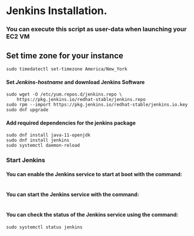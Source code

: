 # Jenkins Installation.

### You can execute this script as user-data when launching your EC2 VM 

 ## Set time zone for your instance 
 
``` sudo timedatectl set-timezone America/New_York ```

#### Set *Jenkins-hostname* and download Jenkins Software

``` sudo hostnamectl set-hostname jenkins 
sudo wget -O /etc/yum.repos.d/jenkins.repo \
    https://pkg.jenkins.io/redhat-stable/jenkins.repo
sudo rpm --import https://pkg.jenkins.io/redhat-stable/jenkins.io.key
sudo dnf upgrade
```

#### Add required dependencies for the jenkins package

```
sudo dnf install java-11-openjdk
sudo dnf install jenkins
sudo systemctl daemon-reload
```
### Start Jenkins
#### You can enable the Jenkins service to start at boot with the command:

``` sudo systemctl enable jenkins
```
#### You can start the Jenkins service with the command:

``` sudo systemctl start jenkins
```
#### You can check the status of the Jenkins service using the command:

``` sudo systemctl status jenkins ```
